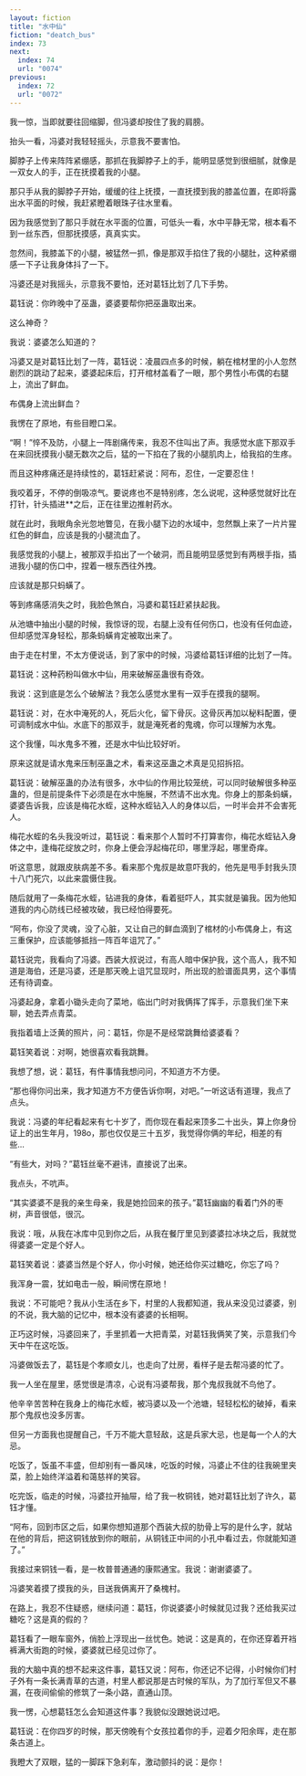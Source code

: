 ```yaml
---
layout: fiction
title: "水中仙"
fiction: "deatch_bus"
index: 73
next:
  index: 74
  url: "0074"
previous:
  index: 72
  url: "0072"
---
```

我一惊，当即就要往回缩脚，但冯婆却按住了我的肩膀。

抬头一看，冯婆对我轻轻摇头，示意我不要害怕。

脚脖子上传来阵阵紧绷感，那抓在我脚脖子上的手，能明显感觉到很细腻，就像是一双女人的手，正在抚摸着我的小腿。

那只手从我的脚脖子开始，缓缓的往上抚摸，一直抚摸到我的膝盖位置，在即将露出水平面的时候，我赶紧瞪着眼珠子往水里看。

因为我感觉到了那只手就在水平面的位置，可低头一看，水中平静无常，根本看不到一丝东西，但那抚摸感，真真实实。

忽然间，我膝盖下的小腿，被猛然一抓，像是那双手掐住了我的小腿肚，这种紧绷感一下子让我身体抖了一下。

冯婆还是对我摇头，示意我不要怕，还对葛钰比划了几下手势。

葛钰说：你昨晚中了巫蛊，婆婆要帮你把巫蛊取出来。

这么神奇？

我说：婆婆怎么知道的？

冯婆又是对葛钰比划了一阵，葛钰说：凌晨四点多的时候，躺在棺材里的小人忽然剧烈的跳动了起来，婆婆起床后，打开棺材盖看了一眼，那个男性小布偶的右腿上，流出了鲜血。

布偶身上流出鲜血？

我愣在了原地，有些目瞪口呆。

“啊！”悴不及防，小腿上一阵剧痛传来，我忍不住叫出了声。我感觉水底下那双手在来回抚摸我小腿无数次之后，猛的一下掐在了我的小腿肌肉上，给我掐的生疼。

而且这种疼痛还是持续性的，葛钰赶紧说：阿布，忍住，一定要忍住！

我咬着牙，不停的倒吸凉气。要说疼也不是特别疼，怎么说呢，这种感觉就好比在打针，针头插进**之后，正在往里边推射药水。

就在此时，我眼角余光忽地瞥见，在我小腿下边的水域中，忽然飘上来了一片片猩红色的鲜血，应该是我的小腿流血了。

我感觉我的小腿上，被那双手掐出了一个破洞，而且能明显感觉到有两根手指，插进我小腿的伤口中，捏着一根东西往外拽。

应该就是那只蚂蟥了。

等到疼痛感消失之时，我脸色煞白，冯婆和葛钰赶紧扶起我。

从池塘中抽出小腿的时候，我惊讶的现，右腿上没有任何伤口，也没有任何血迹，但却感觉浑身轻松，那条蚂蟥肯定被取出来了。

由于走在村里，不太方便说话，到了家中的时候，冯婆给葛钰详细的比划了一阵。

葛钰说：这种药粉叫做水中仙，用来破解巫蛊很有奇效。

我说：这到底是怎么个破解法？我怎么感觉水里有一双手在摸我的腿啊。

葛钰说：对，在水中淹死的人，死后火化，留下骨灰。这骨灰再加以秘料配置，便可调制成水中仙。水底下的那双手，就是淹死者的鬼魂，你可以理解为水鬼。

这个我懂，叫水鬼多不雅，还是水中仙比较好听。

原来这就是请水鬼来压制巫蛊之术，看来这巫蛊之术真是见招拆招。

葛钰说：破解巫蛊的办法有很多，水中仙的作用比较笼统，可以同时破解很多种巫蛊的，但是前提条件下必须是在水中施展，不然请不出水鬼。你身上的那条蚂蟥，婆婆告诉我，应该是梅花水蛭，这种水蛭钻入人的身体以后，一时半会并不会害死人。

梅花水蛭的名头我没听过，葛钰说：看来那个人暂时不打算害你，梅花水蛭钻入身体之中，逢梅花绽放之时，你身上便会浮起梅花印，哪里浮起，哪里奇痒。

听这意思，就跟皮肤病差不多。看来那个鬼叔是故意吓我的，他先是甩手封我头顶十八门死穴，以此来震慑住我。

随后就用了一条梅花水蛭，钻进我的身体，看着挺吓人，其实就是骗我。因为他知道我的内心防线已经被攻破，我已经怕得要死。

“阿布，你没了灵魂，没了心脏，又让自己的鲜血滴到了棺材的小布偶身上，有这三重保护，应该能够抵挡一阵百年诅咒了。”

葛钰说完，我看向了冯婆。西装大叔说过，有高人暗中保护我，这个高人，我不知道是海伯，还是冯婆，还是那天晚上诅咒显现时，所出现的脸谱面具男，这个事情还有待调查。

冯婆起身，拿着小锄头走向了菜地，临出门时对我俩挥了挥手，示意我们坐下来聊，她去弄点青菜。

我指着墙上泛黄的照片，问：葛钰，你是不是经常跳舞给婆婆看？

葛钰笑着说：对啊，她很喜欢看我跳舞。

我想了想，说：葛钰，有件事情我想问问，不知道方不方便。

“那也得你问出来，我才知道方不方便告诉你啊，对吧。”一听这话有道理，我点了点头。

我说：冯婆的年纪看起来有七十岁了，而你现在看起来顶多二十出头，算上你身份证上的出生年月，198o，那也仅仅是三十五岁，我觉得你俩的年纪，相差的有些...

“有些大，对吗？”葛钰丝毫不避讳，直接说了出来。

我点头，不吭声。

“其实婆婆不是我的亲生母亲，我是她捡回来的孩子。”葛钰幽幽的看着门外的枣树，声音很低，很沉。

我说：哦，从我在冰库中见到你之后，从我在餐厅里见到婆婆拉冰块之后，我就觉得婆婆一定是个好人。

葛钰笑着说：婆婆当然是个好人，你小时候，她还给你买过糖吃，你忘了吗？

我浑身一震，犹如电击一般，瞬间愣在原地！

我说：不可能吧？我从小生活在乡下，村里的人我都知道，我从来没见过婆婆，别的不说，我大脑的记忆中，根本没有婆婆的长相啊。

正巧这时候，冯婆回来了，手里抓着一大把青菜，对葛钰我俩笑了笑，示意我们今天中午在这吃饭。

冯婆做饭去了，葛钰是个孝顺女儿，也走向了灶房，看样子是去帮冯婆的忙了。

我一人坐在屋里，感觉很是清凉，心说有冯婆帮我，那个鬼叔我就不鸟他了。

他辛辛苦苦种在我身上的梅花水蛭，被冯婆以及一个池塘，轻轻松松的破掉，看来那个鬼叔也没多厉害。

但另一方面我也提醒自己，千万不能大意轻敌，这是兵家大忌，也是每一个人的大忌。

吃饭了，饭虽不丰盛，但却别有一番风味，吃饭的时候，冯婆止不住的往我碗里夹菜，脸上始终洋溢着和蔼慈祥的笑容。

吃完饭，临走的时候，冯婆拉开抽屉，给了我一枚铜钱，她对葛钰比划了许久，葛钰才懂。

“阿布，回到市区之后，如果你想知道那个西装大叔的肋骨上写的是什么字，就站在他的背后，把这铜钱放到你的眼前，从铜钱正中间的小孔中看过去，你就能知道了。”

我接过来铜钱一看，是一枚普普通通的康熙通宝。我说：谢谢婆婆了。

冯婆笑着摸了摸我的头，目送我俩离开了桑槐村。

在路上，我忍不住疑惑，继续问道：葛钰，你说婆婆小时候就见过我？还给我买过糖吃？这是真的假的？

葛钰看了一眼车窗外，俏脸上浮现出一丝忧色。她说：这是真的，在你还穿着开裆裤满大街跑的时候，婆婆就已经见过你了。

我的大脑中真的想不起来这件事，葛钰又说：阿布，你还记不记得，小时候你们村子外有一条长满青草的古道，村里人都说那是古时候的军队，为了加行军但又不暴漏，在夜间偷偷的修筑了一条小路，直通山顶。

我一愣，心想葛钰怎么会知道这件事？我貌似没跟她说过吧。

葛钰说：在你四岁的时候，那天傍晚有个女孩拉着你的手，迎着夕阳余晖，走在那条古道上。

我瞪大了双眼，猛的一脚踩下急刹车，激动颤抖的说：是你！